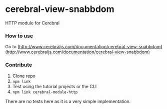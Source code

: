 # cerebral-view-snabbdom
HTTP module for Cerebral

### How to use
Go to [http://www.cerebraljs.com/documentation/cerebral-view-snabbdom](http://www.cerebraljs.com/documentation/cerebral-view-snabbdom)

### Contribute
1. Clone repo
2. `npm link`
3. Test using the tutorial projects or the CLI
4. `npm link cerebral-module-http`

There are no tests here as it is a very simple implementation.

